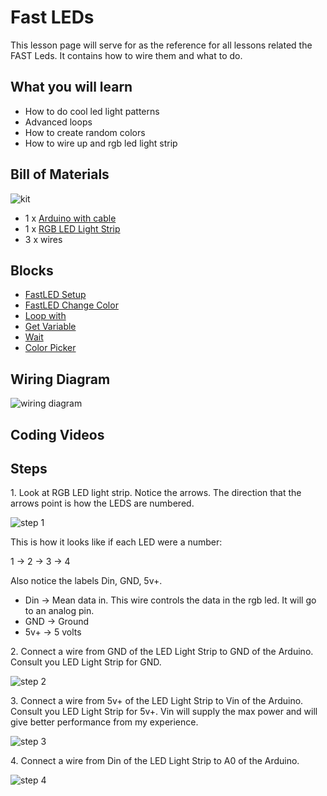 # Fast LEDs

This lesson page will serve for as the reference for all lessons related the FAST Leds.  It contains how to wire them and what to do.

## What you will learn

- How to do cool led light patterns
- Advanced loops
- How to create random colors
- How to wire up and rgb led light strip

## Bill of Materials

![kit](../assets/fastleds/kit.jpeg)

- 1 x [Arduino with cable](../what-is-an-arduino/)
- 1 x [RGB LED Light Strip](../../addons#rgb-light-strip)
- 3 x wires

## Blocks

- [FastLED Setup](../../blocks#fastled-setup)
- [FastLED Change Color](../../blocks#fastled-set-color)
- [Loop with](../../blocks/#loop-with)
- [Get Variable](../../blocks/#get-variable)
- [Wait](../../blocks#wait)
- [Color Picker](../../blocks#color-picker)

## Wiring Diagram

![wiring diagram](../assets/fastleds/wiring-diagram.png)

## Coding Videos

<!-- <video controls >
<source src="https://firebasestorage.googleapis.com/v0/b/inapp-tutorial.appspot.com/o/electroblocks-org%2FGcym9zmref566fEFWgYy%2Fstep_Vs5B6xqmI07XAXGNCs4n.mp4?alt=media&token=91ccea63-4d80-4b5d-a243-597eaf92ecea">
</video> -->

## Steps

1\. Look at RGB LED light strip.  Notice the arrows.  The direction that the arrows point is how the LEDS are numbered. 

![step 1](../assets/fastleds/step1.jpeg)

This is how it looks like if each LED were a number:

1 -> 2 -> 3 -> 4

Also notice the labels Din, GND, 5v+.

- Din -> Mean data in.  This wire controls the data in the rgb led. It will go to an analog pin.
- GND -> Ground
- 5v+ -> 5 volts

2\. Connect a wire from GND of the LED Light Strip to GND of the Arduino.  Consult you LED Light Strip for GND.

![step 2](../assets/fastleds/step2.jpeg)

3\. Connect a wire from 5v+ of the LED Light Strip to Vin of the Arduino.  Consult you LED Light Strip for 5v+.  Vin will supply the max power and will give better performance from my experience.

![step 3](../assets/fastleds/step3.jpeg)

4\. Connect a wire from Din of the LED Light Strip to A0 of the Arduino.

![step 4](../assets/fastleds/step4.jpeg)

